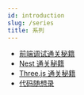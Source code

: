 ```yaml
---
id: introduction
slug: /series
title: 系列
---
```


- [前端调试通关秘籍](https://juejin.cn/book/7070324244772716556)
- [Nest 通关秘籍](https://juejin.cn/book/7226988578700525605)
- [Three.js 通关秘籍](https://juejin.cn/book/7481132169944498226)
- [代码随想录](https://www.programmercarl.com/)